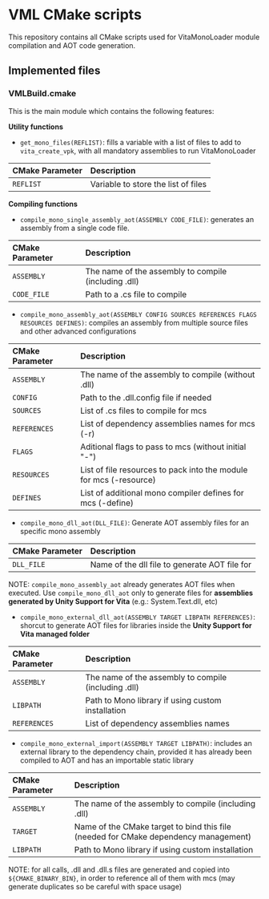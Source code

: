 # VML CMake scripts

This repository contains all CMake scripts used for VitaMonoLoader module compilation and AOT code generation.

## Implemented files

### VMLBuild.cmake

This is the main module which contains the following features:

__Utility functions__

- `get_mono_files(REFLIST)`: fills a variable with a list of files to add to `vita_create_vpk`, with all mandatory assemblies to run VitaMonoLoader

| **CMake Parameter**        | **Description**
|:-------------------|:------------------------------------------
|`REFLIST`         | Variable to store the list of files

__Compiling functions__

- `compile_mono_single_assembly_aot(ASSEMBLY CODE_FILE)`: generates an assembly from a single code file.

| **CMake Parameter**        | **Description**
|:-------------------|:------------------------------------------
|`ASSEMBLY`         | The name of the assembly to compile (including .dll)
|`CODE_FILE` | Path to a .cs file to compile

- `compile_mono_assembly_aot(ASSEMBLY CONFIG SOURCES REFERENCES FLAGS RESOURCES DEFINES)`: compiles an assembly from multiple source files and other advanced configurations

| **CMake Parameter**        | **Description**
|:-------------------|:------------------------------------------
|`ASSEMBLY`         | The name of the assembly to compile (without .dll)
|`CONFIG` | Path to the .dll.config file if needed
|`SOURCES` | List of .cs files to compile for mcs
|`REFERENCES` | List of dependency assemblies names for mcs (-r)
|`FLAGS` | Aditional flags to pass to mcs (without initial "-")
|`RESOURCES` | List of file resources to pack into the module for mcs (-resource)
|`DEFINES` | List of additional mono compiler defines for mcs (-define)

- `compile_mono_dll_aot(DLL_FILE)`: Generate AOT assembly files for an specific mono assembly

| **CMake Parameter**        | **Description**
|:-------------------|:------------------------------------------
|`DLL_FILE`         | Name of the dll file to generate AOT file for

NOTE: `compile_mono_assembly_aot` already generates AOT files when executed. Use `compile_mono_dll_aot` only to generate files for __assemblies generated by Unity Support for Vita__ (e.g.: System.Text.dll, etc)

- `compile_mono_external_dll_aot(ASSEMBLY TARGET LIBPATH REFERENCES)`: shorcut to generate AOT files for libraries inside the __Unity Support for Vita managed folder__

| **CMake Parameter**        | **Description**
|:-------------------|:------------------------------------------
|`ASSEMBLY`         | The name of the assembly to compile (including .dll)
|`LIBPATH`         | Path to Mono library if using custom installation
|`REFERENCES`         | List of dependency assemblies names

- `compile_mono_external_import(ASSEMBLY TARGET LIBPATH)`: includes an external library to the dependency chain, provided it has already been compiled to AOT and has an importable static library

| **CMake Parameter**        | **Description**
|:-------------------|:------------------------------------------
|`ASSEMBLY`         | The name of the assembly to compile (including .dll)
|`TARGET`         | Name of the CMake target to bind this file (needed for CMake dependency management)
|`LIBPATH`         | Path to Mono library if using custom installation

NOTE: for all calls, .dll and .dll.s files are generated and copied into `${CMAKE_BINARY_BIN}`, in order to reference all of them with mcs (may generate duplicates so be careful with space usage)
